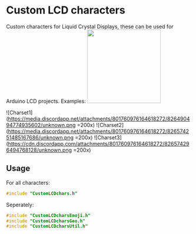 # Custom LCD characters
Custom characters for Liquid Crystal Displays, these can be used for Arduino LCD projects.
Examples:
<img src="https://media.discordapp.net/attachments/801760976164618272/826490494774935602/unknown.png" width="200">

![Charset1](https://media.discordapp.net/attachments/801760976164618272/826490494774935602/unknown.png =200x)
![Charset2](https://media.discordapp.net/attachments/801760976164618272/826574251485167686/unknown.png =200x)
![Charset3](https://cdn.discordapp.com/attachments/801760976164618272/826574296494768128/unknown.png =200x)

## Usage
For all characters:
```ino
#include "CustomLCDchars.h"
```

Seperately:
```ino
#include "CustomLCDcharsEmoji.h"
#include "CustomLCDcharsGeo.h"
#include "CustomLCDcharsUtil.h"
```
